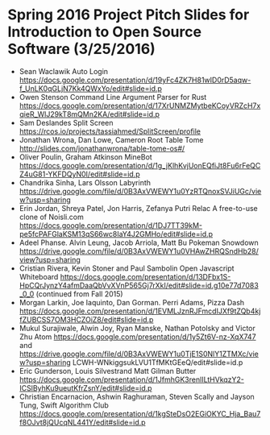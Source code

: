 # Spring 2016 Project Pitch Slides for Introduction to Open Source Software (3/25/2016) 

- Sean  Waclawik Auto Login https://docs.google.com/presentation/d/19yFc4ZK7H81wID0rD5aqw-f_UnLK0qGLjN7Kk4QWxYo/edit#slide=id.p
- Owen Stenson Command Line Argument Parser for Rust https://docs.google.com/presentation/d/17XrUNMZMytbeKCoyVRZcH7xqieR_WlJ29kT8mQMn2KA/edit#slide=id.p
- Sam Deslandes Split Screen https://rcos.io/projects/tassiahmed/SplitScreen/profile
- Jonathan Wrona, Dan Lowe, Cameron Root Table Tome http://slides.com/jonathanwrona/table-tome-os#/
- Oliver Poulin, Graham Atkinson MineBot https://docs.google.com/presentation/d/1g_jKlhKvjUonEQfiJt8Fu6rFeQCZ4uG81-YKFDQyN0I/edit#slide=id.p
- Chandrika Sinha, Lars Olsson Labyrinth https://drive.google.com/file/d/0B3AxVWEWY1u0YzRTQnoxSVJiUGc/view?usp=sharing
- Erin Jordan, Shreya Patel, Jon Harris, Zefanya Putri Relac A free-to-use clone of Noisli.com https://docs.google.com/presentation/d/1DJ7TT39kM-pe5fcPAFGlaKSM13qS66wc8IaY4J2GMHo/edit#slide=id.p
- Adeel Phanse. Alvin Leung, Jacob Arriola, Matt Bu Pokeman Snowdown https://drive.google.com/file/d/0B3AxVWEWY1u0VHAwZHRQSndHb28/view?usp=sharing
- Cristian Rivera, Kevin Stoner and Paul Sambolin Open Javascript Whiteboard https://docs.google.com/presentation/d/13DFbx1S-HpCQrJynzY4afmDaaQbVvXVnP565Gj7rXkI/edit#slide=id.g10e77d7083_0_0  (continued from Fall 2015)
- Morgan Larkin, Joe Iaquinto, Dan Gorman. Perri Adams, Pizza Dash https://docs.google.com/presentation/d/1EVMLJznRJFmcdIJXf9tZQb4kjfZUBCSS7OM3HCZOiZ8/edit#slide=id.p
- Mukul Surajiwale, Alwin Joy, Ryan Manske, Nathan Potolsky and Victor Zhu Atom https://docs.google.com/presentation/d/1y5Zt6V-nz-XqX747  and https://drive.google.com/file/d/0B3AxVWEWY1u0TjE1S0NlY1ZTMXc/view?usp=sharing
LCWH-WNkiggsukLVU1TfMKtGEeQ/edit#slide=id.p
- Eric Gunderson, Louis Silvestrand Matt Gilman Butter https://docs.google.com/presentation/d/1JfmhGK3renlILtHVkqzY2-ICSlByhKu9ueutKfrZsnY/edit#slide=id.p
- Christian Encarnacion, Ashwin Raghuraman, Steven Scally and Jayson Tung, Swift Algorithm Club https://docs.google.com/presentation/d/1kgSteDsO2EGiOKYC_Hja_Bau7f8OJvt8jQUcqNL441Y/edit#slide=id.p

